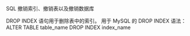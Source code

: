 SQL 撤销索引、撤销表以及撤销数据库

DROP INDEX 语句用于删除表中的索引。
用于 MySQL 的 DROP INDEX 语法：
ALTER TABLE table_name DROP INDEX index_name
